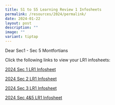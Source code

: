 ```yaml
---
title: S1 to S5 Learning Review 1 Infosheets
permalink: /resources/2024/permalink/
date: 2024-01-22
layout: post
description: ""
image: ""
variant: tiptap
---
```

<p>Dear Sec1 - Sec 5 Montfortians</p><p>Click the following links to view your LR1 infosheets:</p><p><a href="/files/2024_Sec_1_LR1_Infosheet.pdf" rel="noopener noreferrer nofollow" target="_blank">2024 Sec 1 LR1 Infosheet</a></p><p><a href="/files/2024_Sec_2_LR1_Infosheet.pdf" rel="noopener noreferrer nofollow" target="_blank">2024 Sec 2 LR1 Infosheet</a></p><p><a href="/files/2024_Sec_3_LR1_Infosheet.pdf" rel="noopener noreferrer nofollow" target="_blank">2024 Sec 3 LR1 Infosheet</a></p><p><a href="/files/2024_Sec_4_5_LR1_Infosheet.pdf" rel="noopener noreferrer nofollow" target="_blank">2024 Sec 4&amp;5 LR1 Infosheet</a></p>